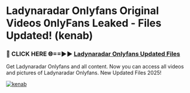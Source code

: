 # Ladynaradar Onlyfans Original Videos 0nlyFans Leaked - Files Updated! (kenab)

<h3>🔴 CLICK HERE 🌐==►► <a href="https://tinyurl.com/ehrbuxhb" rel="nofollow">Ladynaradar Onlyfans Updated Files</a></h3>

Get Ladynaradar Onlyfans and all content. Now you can access all videos and pictures of Ladynaradar Onlyfans. New Updated Files 2025!

[![kenab](https://i.imgur.com/lVYEuWS.gif)](https://tinyurl.com/ehrbuxhb)
